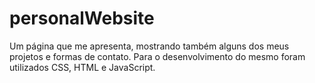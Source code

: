 # personalWebsite

Um página que me apresenta, mostrando também alguns dos meus projetos e formas de contato. Para o desenvolvimento do mesmo foram utilizados CSS, HTML e JavaScript.
